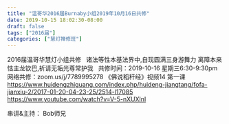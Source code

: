 ```yaml
---
title: "温哥华2016届Burnaby小组2019年10月16日共修"
date: 2019-10-15 18:02:30-08:00
draft: false
tags: ["2016届"]
categories: ["慧灯禅修班"]
---
```

2016届温哥华慧灯小组共修
 
诸法等性本基法界中,自现圆满三身游舞力
离障本来怙主龙钦巴,祈请无垢光尊常护我
 
共修时间：2019-10-16 星期三6:30-9:30pm
网络共修：zoom.us/j/7789995278
《佛说稻秆经》视频14 第一课
 
https://www.huidengzhiguang.com/index.php/huideng-jiangtang/fofa-jianxiu-2/2017-01-20-04-23-25/2514-l17085
https://www.youtube.com/watch?v=V-5-nXUXlnI

串讲&主持： Bob师兄
